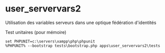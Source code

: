 user_servervars2
================


Utilisation des variables serveurs dans une optique fédération d'identités


Test unitaires (pour mémoire)

```
set PHPUNIT=c:\servers\xampp\php\phpunit
%PHPUNIT% --bootstrap tests\bootstrap.php apps\user_servervars2\tests
```

